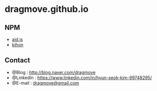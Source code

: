 # dragmove.github.io


## NPM
* [aid.js](https://www.npmjs.com/package/aid.js)
* [kihon](https://www.npmjs.com/package/kihon)  


## Contact
* @Blog : http://blog.naver.com/dragmove
* @LinkedIn : https://www.linkedin.com/in/hyun-seok-kim-99748295/
* @E-mail : dragmove@gmail.com
